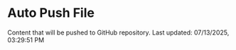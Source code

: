 # Auto Push File

Content that will be pushed to GitHub repository.
Last updated: 07/13/2025, 03:29:51 PM